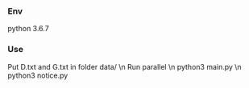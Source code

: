 ### Env
python 3.6.7
### Use
Put D.txt and G.txt in folder data/ \n
Run parallel \n
python3 main.py \n
python3 notice.py


